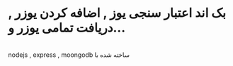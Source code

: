 # بک اند اعتبار سنجی یوز , اضافه کردن یوزر , دریافت تمامی یوزر و... 
<br>
                                                                                                  nodejs , express , moongodb ساخته شده با                                                                                                     

